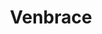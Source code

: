 ---
title: "Venbrace"
duration: "2019.1 - 2020.7"
excerpt: "Venbrace is a textual representation for the block-based MIT App Inventor. Its design is principled and empirically evaluated through two user studies. Although no conclusive evidence was found from either study, this project is my first exploration in the space of human-centric programming language design."
collection: portfolio
thesis: https://repository.wellesley.edu/object/ir1232
demo: https://cs.wellesley.edu/~venbrace/
code:
image: venbrace.png
poster: https://www.dropbox.com/s/h8gscqas3llxsjh/2019_B%26B.pdf?dl=0
---